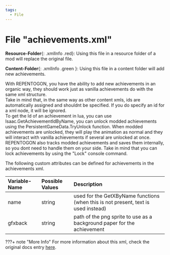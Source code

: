 ```yaml
---
tags:
  - File
---
```

# File "achievements.xml"

**Resource-Folder**{: .xmlInfo .red}: Using this file in a resource folder of a mod will replace the original file.

**Content-Folder**{: .xmlInfo .green }: Using this file in a content folder will add new achievements.

With REPENTOGON, you have the ability to add new achievements in an organic way, they should work just as vanilla achievements do with the same xml structure.   
Take in mind that, in the same way as other content xmls, ids are automatically assigned and shouldnt be specified. If you do specify an id for a xml node, it will be ignored.    
To get the Id of an achievement in lua, you can use Isaac.GetAchievementIdByName, you can unlock modded achievements using the PersistentGameData.TryUnlock function. When modded achievements are unlocked, they will play the animation as normal and they will interact with vanilla achievements if several are unlocked at once.
REPENTOGON also tracks modded achievements and saves them internally, so you dont need to handle them on your side. Take in mind that you can lock achievements by using the "Lock" console command.

The following custom attributes can be defined for achievements in the achievements xml.

| Variable-Name | Possible Values | Description |
|:--|:--|:--|
|name|string|used for the GetXByName functions (when this is not present, text is used instead)|
|gfxback|string|path of the png sprite to use as a background paper for the achievement|

???+ note "More Info"
    For more information about this xml, check the original docs entry [here](https://wofsauge.github.io/IsaacDocs/rep/xml/achievements.html).